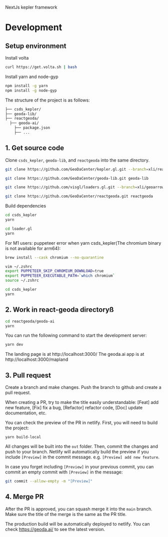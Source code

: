 NextJs kepler framework

# Development

## Setup environment

Install volta
  
  ```bash
  curl https://get.volta.sh | bash
  ```

Install yarn and node-gyp
  
```bash
npm install -g yarn
npm install -g node-gyp
```

The structure of the project is as follows:

```bash
├── csds_kepler/
├── geoda-lib/
├── reactgeoda/
  ├── geoda-ai/
    ├── package.json
    ├── ...
```

## 1. Get source code

Clone `csds_kepler`, `geoda-lib`, and `reactgeoda` into the same directory.

```bash
git clone https://github.com/GeoDaCenter/kepler.gl.git --branch=xli/reactgeoda csds_kepler 

git clone https://github.com/GeoDaCenter/geoda-lib.git geoda-lib

git clone https://github.com/visgl/loaders.gl.git --branch=xli/geoarrow-fix-in-mem-table loaders.gl

git clone https://github.com/GeoDaCenter/reactgeoda.git reactgeoda
```

Build dependencies
  
```bash
cd csds_kepler
yarn
```

```bash
cd loader.gl
yarn
```

For M1 users: puppeteer error when yarn csds_kepler(The chromium binary is not available for arm64):

```bash
brew install --cask chromium --no-quarantine

vim ~/.zshrc
export PUPPETEER_SKIP_CHROMIUM_DOWNLOAD=true
export PUPPETEER_EXECUTABLE_PATH=`which chromium`
source ~/.zshrc

cd csds_kepler
yarn
```

## 2. Work in react-geoda directoryß

```bash
cd reactgeoda/geoda-ai
yarn
```

You can run the following command to start the development server:

```bash
yarn dev
```

The landing page is at http://localhost:3000/
The geoda.ai app is at http://localhost:3000/mapland

## 3. Pull request

Create a branch and make changes. Push the branch to github and create a pull request.

When creating a PR, try to make the title easily understandable: [Feat] add new feature, [Fix] fix a bug, [Refactor] refactor code, [Doc] update documentation, etc.

You can check the preview of the PR in netlify. First, you will need to build the project:
```
yarn build-local
```
All changes will be built into the `out` folder. Then, commit the changes and push to your branch. Netlify will automatically build the preview if you include `[Preview]` in the commit message. e.g. `[Preview] add new feature`.

In case you forget including `[Preview]` in your previous commit, you can commit an empty commit with `[Preview]` in the message:

```bash
git commit --allow-empty -m "[Preview]"
```

## 4. Merge PR

After the PR is approved, you can squash merge it into the `main` branch.
Make sure the title of the merge is the same as the PR title.

The production build will be automatically deployed to netlify. You can check https://geoda.ai/ to see the latest version.






